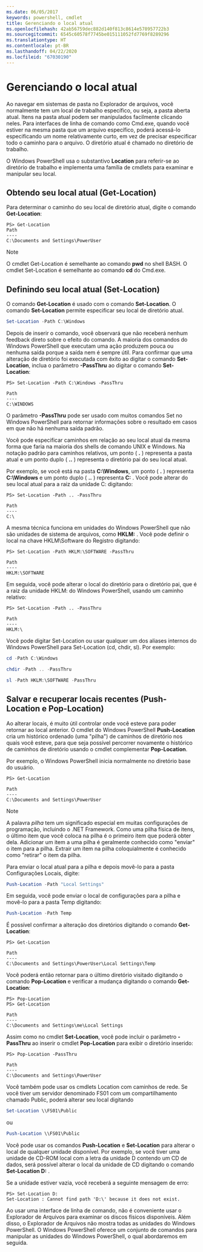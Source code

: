 ```yaml
---
ms.date: 06/05/2017
keywords: powershell, cmdlet
title: Gerenciando o local atual
ms.openlocfilehash: 42ab56759dec882d140f813c8614e578957722b3
ms.sourcegitcommit: 6545c60578f7745be015111052fd7769f8289296
ms.translationtype: HT
ms.contentlocale: pt-BR
ms.lasthandoff: 04/22/2020
ms.locfileid: "67030190"
---
```

# <a name="managing-current-location"></a>Gerenciando o local atual

Ao navegar em sistemas de pasta no Explorador de arquivos, você normalmente tem um local de trabalho específico, ou seja, a pasta aberta atual. Itens na pasta atual podem ser manipulados facilmente clicando neles. Para interfaces de linha de comando como Cmd.exe, quando você estiver na mesma pasta que um arquivo específico, poderá acessá-lo especificando um nome relativamente curto, em vez de precisar especificar todo o caminho para o arquivo. O diretório atual é chamado no diretório de trabalho.

O Windows PowerShell usa o substantivo **Location** para referir-se ao diretório de trabalho e implementa uma família de cmdlets para examinar e manipular seu local.

## <a name="getting-your-current-location-get-location"></a>Obtendo seu local atual (Get-Location)

Para determinar o caminho do seu local de diretório atual, digite o comando **Get-Location**:

```
PS> Get-Location
Path
----
C:\Documents and Settings\PowerUser
```

> [!NOTE]
> O cmdlet Get-Location é semelhante ao comando **pwd** no shell BASH. O cmdlet Set-Location é semelhante ao comando **cd** do Cmd.exe.

## <a name="setting-your-current-location-set-location"></a>Definindo seu local atual (Set-Location)

O comando **Get-Location** é usado com o comando **Set-Location**. O comando **Set-Location** permite especificar seu local de diretório atual.

```powershell
Set-Location -Path C:\Windows
```

Depois de inserir o comando, você observará que não receberá nenhum feedback direto sobre o efeito do comando. A maioria dos comandos do Windows PowerShell que executam uma ação produzem pouca ou nenhuma saída porque a saída nem é sempre útil. Para confirmar que uma alteração de diretório foi executada com êxito ao digitar o comando **Set-Location**, inclua o parâmetro **-PassThru** ao digitar o comando **Set-Location**:

```
PS> Set-Location -Path C:\Windows -PassThru

Path
----
C:\WINDOWS
```

O parâmetro **-PassThru** pode ser usado com muitos comandos Set no Windows PowerShell para retornar informações sobre o resultado em casos em que não há nenhuma saída padrão.

Você pode especificar caminhos em relação ao seu local atual da mesma forma que faria na maioria dos shells de comando UNIX e Windows. Na notação padrão para caminhos relativos, um ponto ( **.** ) representa a pasta atual e um ponto duplo ( **..** ) representa o diretório pai do seu local atual.

Por exemplo, se você está na pasta **C:\\Windows**, um ponto ( **.** ) representa **C:\\Windows** e um ponto duplo ( **..** ) representa **C:** . Você pode alterar do seu local atual para a raiz da unidade C: digitando:

```
PS> Set-Location -Path .. -PassThru

Path
----
C:\
```

A mesma técnica funciona em unidades do Windows PowerShell que não são unidades de sistema de arquivos, como **HKLM:** . Você pode definir o local na chave HKLM\\Software do Registro digitando:

```
PS> Set-Location -Path HKLM:\SOFTWARE -PassThru

Path
----
HKLM:\SOFTWARE
```

Em seguida, você pode alterar o local do diretório para o diretório pai, que é a raiz da unidade HKLM: do Windows PowerShell, usando um caminho relativo:

```
PS> Set-Location -Path .. -PassThru

Path
----
HKLM:\
```

Você pode digitar Set-Location ou usar qualquer um dos aliases internos do Windows PowerShell para Set-Location (cd, chdir, sl). Por exemplo:

```powershell
cd -Path C:\Windows
```

```powershell
chdir -Path .. -PassThru
```

```powershell
sl -Path HKLM:\SOFTWARE -PassThru
```

## <a name="saving-and-recalling-recent-locations-push-location-and-pop-location"></a>Salvar e recuperar locais recentes (Push-Location e Pop-Location)

Ao alterar locais, é muito útil controlar onde você esteve para poder retornar ao local anterior. O cmdlet do Windows PowerShell **Push-Location** cria um histórico ordenado (uma "pilha") de caminhos de diretório nos quais você esteve, para que seja possível percorrer novamente o histórico de caminhos de diretório usando o cmdlet complementar **Pop-Location**.

Por exemplo, o Windows PowerShell inicia normalmente no diretório base do usuário.

```
PS> Get-Location

Path
----
C:\Documents and Settings\PowerUser
```

> [!NOTE]
> A palavra *pilha* tem um significado especial em muitas configurações de programação, incluindo o .NET Framework. Como uma pilha física de itens, o último item que você coloca na pilha é o primeiro item que poderá obter dela. Adicionar um item a uma pilha é geralmente conhecido como "enviar" o item para a pilha. Extrair um item na pilha coloquialmente é conhecido como "retirar" o item da pilha.

Para enviar o local atual para a pilha e depois movê-lo para a pasta Configurações Locais, digite:

```powershell
Push-Location -Path "Local Settings"
```

Em seguida, você pode enviar o local de configurações para a pilha e movê-lo para a pasta Temp digitando:

```powershell
Push-Location -Path Temp
```

É possível confirmar a alteração dos diretórios digitando o comando **Get-Location**:

```
PS> Get-Location

Path
----
C:\Documents and Settings\PowerUser\Local Settings\Temp
```

Você poderá então retornar para o último diretório visitado digitando o comando **Pop-Location** e verificar a mudança digitando o comando **Get-Location**:

```
PS> Pop-Location
PS> Get-Location

Path
----
C:\Documents and Settings\me\Local Settings
```

Assim como no cmdlet **Set-Location**, você pode incluir o parâmetro **-PassThru** ao inserir o cmdlet **Pop-Location** para exibir o diretório inserido:

```
PS> Pop-Location -PassThru

Path
----
C:\Documents and Settings\PowerUser
```

Você também pode usar os cmdlets Location com caminhos de rede. Se você tiver um servidor denominado FS01 com um compartilhamento chamado Public, poderá alterar seu local digitando

```powershell
Set-Location \\FS01\Public
```

ou

```powershell
Push-Location \\FS01\Public
```

Você pode usar os comandos **Push-Location** e **Set-Location** para alterar o local de qualquer unidade disponível. Por exemplo, se você tiver uma unidade de CD-ROM local com a letra da unidade D contendo um CD de dados, será possível alterar o local da unidade de CD digitando o comando **Set-Location D:** .

Se a unidade estiver vazia, você receberá a seguinte mensagem de erro:

```
PS> Set-Location D:
Set-Location : Cannot find path 'D:\' because it does not exist.
```

Ao usar uma interface de linha de comando, não é conveniente usar o Explorador de Arquivos para examinar os discos físicos disponíveis. Além disso, o Explorador de Arquivos não mostra todas as unidades do Windows PowerShell. O Windows PowerShell oferece um conjunto de comandos para manipular as unidades do Windows PowerShell, o qual abordaremos em seguida.

